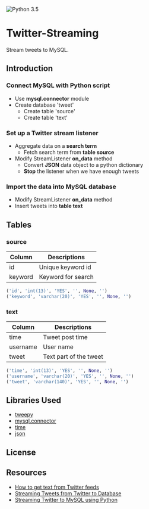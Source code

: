 ![Python 3.5](https://img.shields.io/badge/python-3.5-blue.svg)

# Twitter-Streaming
Stream tweets to MySQL. 

## Introduction
### **Connect MySQL with Python script**
* Use **mysql.connector** module
* Create database 'tweet'
    * Create table 'source'
    * Create table 'text'

### **Set up a Twitter stream listener**
* Aggregate data on a **search term**
    * Fetch search term from **table source**
* Modify StreamListener **on_data** method
    * Convert **JSON** data object to a python dictionary
    * **Stop** the listener when we have enough tweets

### **Import the data into MySQL database**
* Modify StreamListener **on_data** method
* Insert tweets into **table text**

## Tables
### source
  | Column | Descriptions |
  | -------|--------------|
  | id     | Unique keyword id |
  | keyword | Keyword for search |
  ```python
  ('id', 'int(13)', 'YES', '', None, '')
  ('keyword', 'varchar(20)', 'YES', '', None, '')
  ```
### text
  | Column | Descriptions |
  | -------|--------------|
  | time   | Tweet post time |
  | username | User name |
  | tweet | Text part of the tweet |
  ```python
  ('time', 'int(13)', 'YES', '', None, '')
  ('username', 'varchar(20)', 'YES', '', None, '')
  ('tweet', 'varchar(140)', 'YES', '', None, '')
  ```

## Libraries Used
* [tweepy](http://www.tweepy.org/)
* [mysql.connector](https://dev.mysql.com/downloads/connector/python/)
* [time](https://docs.python.org/3/library/time.html)
* [json](https://docs.python.org/3/library/json.html)

## License

## Resources
* [How to get text from Twitter feeds](http://www.tulane.edu/~howard/CompCultES/twitter.html)
* [Streaming Tweets from Twitter to Database](https://pythonprogramming.net/mysql-live-database-example-streaming-data/)
* [Streaming Twitter to MySQL using Python](http://miningthedetails.com/blog/python/TwitterStreamsPythonMySQL/)
